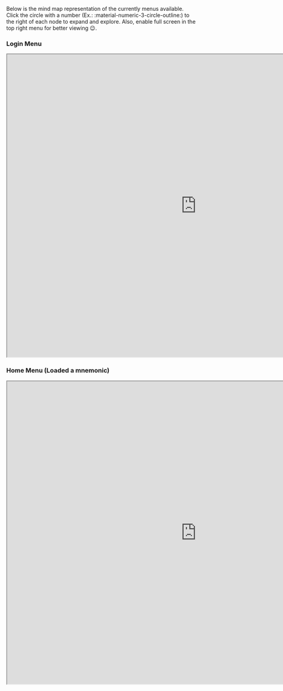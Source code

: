 Below is the mind map representation of the currently menus available. Click the circle with a number (Ex.: :material-numeric-3-circle-outline:) to the right of each node to expand and explore. Also, enable full screen in the top right menu for better viewing :wink:.

### Login Menu
<iframe width="1000" height="800" src="https://gitmind.com/app/docs/mhy2zxnu"; allowfullscreen></iframe>

### Home Menu (Loaded a mnemonic)
<iframe width="1000" height="800" src="https://gitmind.com/app/docs/m6ajxvli"; allowfullscreen></iframe>
